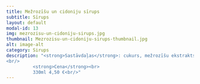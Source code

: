 ```yaml
---
title: Mežrozīšu un cidoniju sīrups
subtitle: Sīrups
layout: default
modal-id: 13
img: mezrozisu-un-cidoniju-sirups.jpg
thumbnail: Mezrozisu-un-cidoniju-sirups-thumbnail.jpg
alt: image-alt
category: Sirups
description: "<strong>Sastāvdaļas</strong>: cukurs, mežrozīšu ekstrakts.<br/>
<br/>
          <strong>Cena</strong><br>
          330ml 4,50 €<br/>"
---
```

